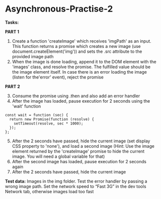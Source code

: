 # Asynchronous-Practise-2

**Tasks:**

**PART 1**

1. Create a function 'createImage' which receives 'imgPath' as an input.
This function returns a promise which creates a new image (use
document.createElement('img')) and sets the .src attribute to the
provided image path
2. When the image is done loading, append it to the DOM element with the
'images' class, and resolve the promise. The fulfilled value should be the
image element itself. In case there is an error loading the image (listen for
the'error' event), reject the promise

**PART 2**

3. Consume the promise using .then and also add an error handler
4. After the image has loaded, pause execution for 2 seconds using the 'wait'
function 
```
const wait = function (sec) {
  return new Promise(function (resolve) {
    setTimeout(resolve, sec * 1000);
  });
};
```
5. After the 2 seconds have passed, hide the current image (set display CSS
property to 'none'), and load a second image (Hint: Use the image element
returned by the 'createImage' promise to hide the current image. You will
need a global variable for that)
6. After the second image has loaded, pause execution for 2 seconds again
7. After the 2 seconds have passed, hide the current image

**Test data:** Images in the img folder. Test the error handler by passing a wrong
image path. Set the network speed to “Fast 3G” in the dev tools Network tab,
otherwise images load too fast

